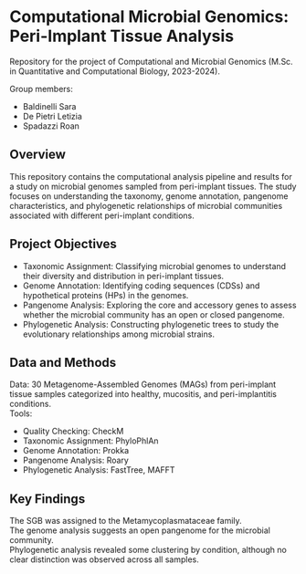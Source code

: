 #  Computational Microbial Genomics: Peri-Implant Tissue Analysis
Repository for the project of Computational and Microbial Genomics (M.Sc. in Quantitative and Computational Biology, 2023-2024).

Group members: 
- Baldinelli Sara 
- De Pietri Letizia 
- Spadazzi Roan 

## Overview
This repository contains the computational analysis pipeline and results for a study on microbial genomes sampled from peri-implant tissues. The study focuses on understanding the taxonomy, genome annotation, pangenome characteristics, and phylogenetic relationships of microbial communities associated with different peri-implant conditions.

## Project Objectives
- Taxonomic Assignment: Classifying microbial genomes to understand their diversity and distribution in peri-implant tissues.
- Genome Annotation: Identifying coding sequences (CDSs) and hypothetical proteins (HPs) in the genomes.
- Pangenome Analysis: Exploring the core and accessory genes to assess whether the microbial community has an open or closed pangenome.
- Phylogenetic Analysis: Constructing phylogenetic trees to study the evolutionary relationships among microbial strains.


## Data and Methods
Data: 30 Metagenome-Assembled Genomes (MAGs) from peri-implant tissue samples categorized into healthy, mucositis, and peri-implantitis conditions.\
Tools:
- Quality Checking: CheckM
- Taxonomic Assignment: PhyloPhlAn
- Genome Annotation: Prokka
- Pangenome Analysis: Roary
- Phylogenetic Analysis: FastTree, MAFFT

## Key Findings
The SGB was assigned to the Metamycoplasmataceae family.\
The genome analysis suggests an open pangenome for the microbial community.\
Phylogenetic analysis revealed some clustering by condition, although no clear distinction was observed across all samples.
